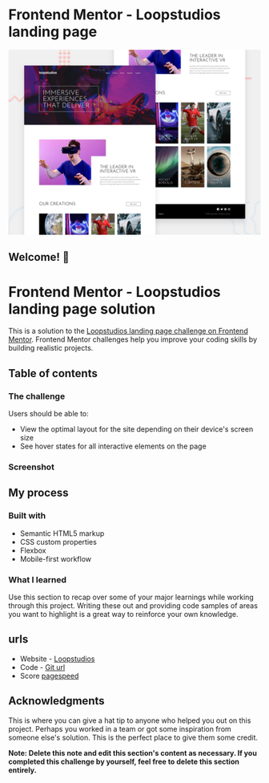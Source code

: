 # Frontend Mentor - Loopstudios landing page

![Design preview for the Loopstudios landing page coding challenge](./design/desktop-preview.jpg)

## Welcome! 👋
 # Frontend Mentor - Loopstudios landing page solution

This is a solution to the [Loopstudios landing page challenge on Frontend Mentor](https://www.frontendmentor.io/challenges/loopstudios-landing-page-N88J5Onjw). Frontend Mentor challenges help you improve your coding skills by building realistic projects. 

## Table of contents
  

### The challenge

Users should be able to:

- View the optimal layout for the site depending on their device's screen size
- See hover states for all interactive elements on the page

### Screenshot
 

## My process

### Built with

- Semantic HTML5 markup
- CSS custom properties
- Flexbox
- Mobile-first workflow
 

  
### What I learned

Use this section to recap over some of your major learnings while working through this project. Writing these out and providing code samples of areas you want to highlight is a great way to reinforce your own knowledge.
  
 
##   urls

- Website - [Loopstudios](https://pagespeed.web.dev/analysis/https-omprakashr-github-io-Loopstudios/rkfys28j6o?form_factor=mobile)
- Code - [Git url](https://github.com/OmprakashR/Loopstudios.git)
- Score [pagespeed](https://pagespeed.web.dev/analysis/https-omprakashr-github-io-Loopstudios/rkfys28j6o?form_factor=mobile)
 
 
## Acknowledgments

This is where you can give a hat tip to anyone who helped you out on this project. Perhaps you worked in a team or got some inspiration from someone else's solution. This is the perfect place to give them some credit.

**Note: Delete this note and edit this section's content as necessary. If you completed this challenge by yourself, feel free to delete this section entirely.**
